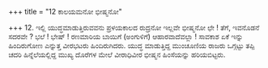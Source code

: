 +++
title = "12 ಕಾಲಯಮನೋ ಭೀಷ್ಮನೋ"

+++
12. ಇಲ್ಲಿ ಯುದ್ಧಮಾಡುತ್ತಿರುವವನು ಪ್ರಳಯಕಾಲದ ರುದ್ರನೋ ಇಲ್ಲವೇ ಭೀಷ್ಮನೋ ಛೇ ! ತೆಗೆ, ಇವನೊಡನೆ ಸದರವೇ ?  ಭಲೆ ! ಭೇಷ್ ! ರಣಮಾರಿಯ ಬಾಯಿಗೆ (ಅಂಗುಳಿಗೆ) ಆಹಾರವಾದೆವಲ್ಲಾ ! ಸಾವಕಾಶ ಏಕೆ ಇನ್ನು ಹಿಂದಿರುಗೋಣ ಎನ್ನುತ್ತ ವೀರಭಟರು ಹಿಂದಿರುಗಿದರು. ಯುದ್ಧ ಮಾಡುತ್ತಿದ್ದ ಮುಂಚೂಣಿಯ ರಾಜರು ಒಗ್ಗಟ್ಟು ತಪ್ಪಿ ಚದರಿ ಹಿನ್ನೆಲೆಯಲ್ಲಿದ್ದ ಮುಖ್ಯ ದೊರೆಗಳ ಮೇಲೆ ವೀರಾಧಿವೀರ ಭೀಷ್ಮನ ಹಿಂಸೆಯನ್ನು ಹರಿಯಬಿಟ್ಟರು.